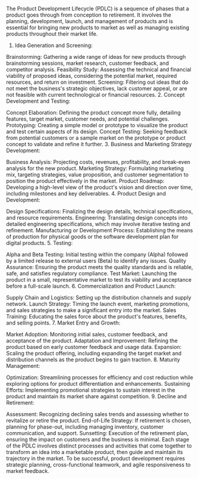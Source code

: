 The Product Development Lifecycle (PDLC) is a sequence of phases that a product goes through from conception to retirement. It involves the planning, development, launch, and management of products and is essential for bringing new products to market as well as managing existing products throughout their market life.

1. Idea Generation and Screening:

Brainstorming: Gathering a wide range of ideas for new products through brainstorming sessions, market research, customer feedback, and competitor analysis.
Feasibility Study: Assessing the technical and financial viability of proposed ideas, considering the potential market, required resources, and return on investment.
Screening: Filtering out ideas that do not meet the business's strategic objectives, lack customer appeal, or are not feasible with current technological or financial resources.
2. Concept Development and Testing:

Concept Elaboration: Defining the product concept more fully, detailing features, target market, customer needs, and potential challenges.
Prototyping: Creating a simple model or prototype to visualize the product and test certain aspects of its design.
Concept Testing: Seeking feedback from potential customers or a sample market on the prototype or product concept to validate and refine it further.
3. Business and Marketing Strategy Development:

Business Analysis: Projecting costs, revenues, profitability, and break-even analysis for the new product.
Marketing Strategy: Formulating marketing mix, targeting strategies, value proposition, and customer segmentation to position the product effectively in the market.
Product Roadmap: Developing a high-level view of the product's vision and direction over time, including milestones and key deliverables.
4. Product Design and Development:

Design Specifications: Finalizing the design details, technical specifications, and resource requirements.
Engineering: Translating design concepts into detailed engineering specifications, which may involve iterative testing and refinement.
Manufacturing or Development Process: Establishing the means of production for physical goods or the software development plan for digital products.
5. Testing:

Alpha and Beta Testing: Initial testing within the company (Alpha) followed by a limited release to external users (Beta) to identify any issues.
Quality Assurance: Ensuring the product meets the quality standards and is reliable, safe, and satisfies regulatory compliance.
Test Market: Launching the product in a small, representative market to test its viability and acceptance before a full-scale launch.
6. Commercialization and Product Launch:

Supply Chain and Logistics: Setting up the distribution channels and supply network.
Launch Strategy: Timing the launch event, marketing promotions, and sales strategies to make a significant entry into the market.
Sales Training: Educating the sales force about the product's features, benefits, and selling points.
7. Market Entry and Growth:

Market Adoption: Monitoring initial sales, customer feedback, and acceptance of the product.
Adaptation and Improvement: Refining the product based on early customer feedback and usage data.
Expansion: Scaling the product offering, including expanding the target market and distribution channels as the product begins to gain traction.
8. Maturity Management:

Optimization: Streamlining processes for efficiency and cost reduction while exploring options for product differentiation and enhancements.
Sustaining Efforts: Implementing promotional strategies to sustain interest in the product and maintain its market share against competition.
9. Decline and Retirement:

Assessment: Recognizing declining sales trends and assessing whether to revitalize or retire the product.
End-of-Life Strategy: If retirement is chosen, planning for phase-out, including managing inventory, customer communication, and support.
Sunsetting: Execution of the retirement plan, ensuring the impact on customers and the business is minimal.
Each stage of the PDLC involves distinct processes and activities that come together to transform an idea into a marketable product, then guide and maintain its trajectory in the market. To be successful, product development requires strategic planning, cross-functional teamwork, and agile responsiveness to market feedback.